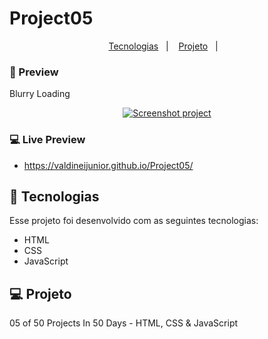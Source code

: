 # Project05

<p align="center">
  <a href="#-tecnologias">Tecnologias</a>&nbsp;&nbsp;&nbsp;|&nbsp;&nbsp;&nbsp;
  <a href="#-projeto">Projeto</a>&nbsp;&nbsp;&nbsp;|&nbsp;&nbsp;&nbsp;
</p>

### 📱 Preview
Blurry Loading

<p align="center">
  <a href="https://valdineijunior.github.io/Project05/">
  <img alt="Screenshot project" src="https://github.com/ValdineiJunior/Project05/blob/main/Screenshot.png">
  </a>
</p>

### 💻 Live Preview

- https://valdineijunior.github.io/Project05/


## 🚀 Tecnologias

Esse projeto foi desenvolvido com as seguintes tecnologias:

- HTML
- CSS
- JavaScript


## 💻 Projeto

05 of 50 Projects In 50 Days - HTML, CSS & JavaScript

